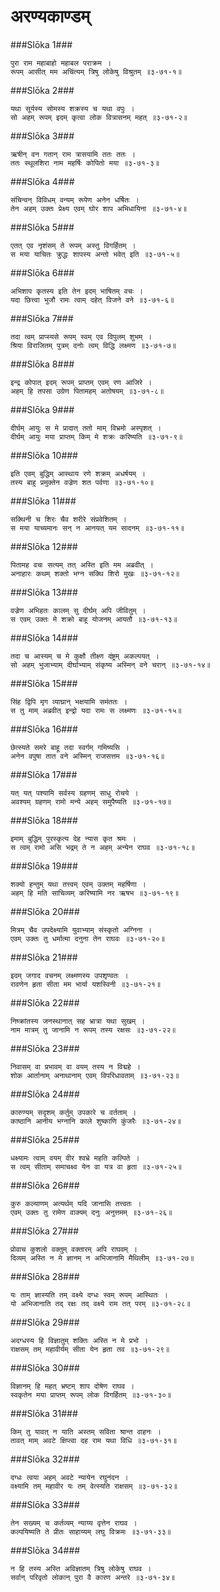 अरण्यकाण्डम्
===============================


###Slōka 1###


    पुरा राम महाबाहो महाबल पराक्रम ।
    रूपम् आसीत् मम अचिंत्यम् त्रिषु लोकेषु विश्रुतम् ॥३-७१-१॥


###Slōka 2###


    यथा सूर्यस्य सोमस्य शक्रस्य च यथा वपुः ।
    सो अहम् रूपम् इदम् कृत्वा लोक वित्रासनम् महत् ॥३-७१-२॥


###Slōka 3###


    ऋषीन् वन गतान् राम त्रासयामि ततः ततः ।
    ततः स्थूलशिरा नाम महर्षिः कोपितो मया ॥३-७१-३॥


###Slōka 4###


    संचिन्वन् विविधम् वन्यम् रूपेण अनेन धर्षितः ।
    तेन अहम् उक्तः प्रेक्ष्य एवम् घोर शाप अभिधायिना ॥३-७१-४॥


###Slōka 5###


    एतत् एव नृशंसम् ते रूपम् अस्तु विगर्हितम् ।
    स मया याचितः क्रुद्धः शापस्य अन्तो भवेत् इति ॥३-७१-५॥


###Slōka 6###


    अभिशाप कृतस्य इति तेन इदम् भाषितम् वचः ।
    यदा छित्त्वा भुजौ रामः त्वाम् दहेत् विजने वने ॥३-७१-६॥


###Slōka 7###


    तदा त्वम् प्राप्स्यसे रूपम् स्वम् एव विपुलम् शुभम् ।
    श्रिया विराजितम् पुत्रम् दनोः त्वम् विद्धि लक्ष्मण ॥३-७१-७॥


###Slōka 8###


    इन्द्र कोपात् इदम् रूपम् प्राप्तम् एवम् रण आजिरे ।
    अहम् हि तपसा उग्रेण पितामहम् अतोषयम् ॥३-७१-८॥


###Slōka 9###


    दीर्घम् आयुः स मे प्रादात् ततो माम् विभ्रमो अस्पृशत् ।
    दीर्घम् आयुः मया प्राप्तम् किम् मे शक्रः करिष्यति ॥३-७१-९॥


###Slōka 10###


    इति एवम् बुद्धिम् आस्थाय रणे शक्रम् अधर्षयम् ।
    तस्य बाहु प्रमुक्तेन वज्रेण शत पर्वणा ॥३-७१-१०॥


###Slōka 11###


    सक्थिनी च शिरः चैव शरीरे संप्रवेशितम् ।
    स मया याच्यमानः सन् न आनयत् यम सादनम् ॥३-७१-११॥


###Slōka 12###


    पितामह वचः सत्यम् तत् अस्ति इति मम अब्रवीत् ।
    अनाहारः कथम् शक्तो भग्न सक्थि शिरो मुखः ॥३-७१-१२॥


###Slōka 13###


    वज्रेण अभिहतः कालम् सु दीर्घम् अपि जीवितुम् ।
    स एवम् उक्तः मे शक्रो बाहू योजनम् आयतौ ॥३-७१-१३॥


###Slōka 14###


    तदा च आस्यम् च मे कुक्षौ तीक्ष्ण दंष्ट्रम् अकल्पयत् ।
    सो अहम् भुजाभ्याम् दीर्घाभ्याम् संकृष्य अस्मिन् वने चरान् ॥३-७१-१४॥


###Slōka 15###


    सिंह द्विपि मृग व्याघ्रान् भक्षयामि समंततः ।
    स तु माम् अब्रवीत् इन्द्रो यदा रामः स लक्ष्मणः ॥३-७१-१५॥


###Slōka 16###


    छेत्स्यते समरे बाहू तदा स्वर्गम् गमिष्यसि ।
    अनेन वपुषा तात वने अस्मिन् राजसत्तम ॥३-७१-१६॥


###Slōka 17###


    यत् यत् पश्यामि सर्वस्य ग्रहणम् साधु रोचये ।
    अवश्यम् ग्रहणम् रामो मन्ये अहम् समुपैष्यति ॥३-७१-१७॥


###Slōka 18###


    इमाम् बुद्धिम् पुरस्कृत्य देह न्यास कृत श्रमः ।
    स त्वम् रामो असि भद्रम् ते न अहम् अन्येन राघव ॥३-७१-१८॥


###Slōka 19###


    शक्यो हन्तुम् यथा तत्त्वम् एवम् उक्तम् महर्षिणा ।
    अहम् हि मति साचिव्यम् करिष्यामि नर ऋषभ ॥३-७१-१९॥


###Slōka 20###


    मित्रम् चैव उपदेक्ष्यामि युवाभ्याम् संस्कृतो अग्निना ।
    एवम् उक्तः तु धर्मात्मा दनुना तेन राघवः ॥३-७१-२०॥


###Slōka 21###


    इदम् जगाद वचनम् लक्ष्मणस्य उपशृण्वतः ।
    रावणेन हृता सीता मम भार्या यशस्विनी ॥३-७१-२१॥


###Slōka 22###


    निष्क्रांतस्य जनस्थानात् सह भ्रात्रा यथा सुखम् ।
    नाम मात्रम् तु जानामि न रूपम् तस्य रक्षसः ॥३-७१-२२॥


###Slōka 23###


    निवासम् वा प्रभावम् वा वयम् तस्य न विद्महे ।
    शोक आर्तानाम् अनाथानाम् एवम् विपरिधावताम् ॥३-७१-२३॥


###Slōka 24###


    कारुण्यम् सदृशम् कर्तुम् उपकारे च वर्तताम् ।
    काष्ठानि आनीय भग्नानि काले शुष्काणि कुंजरैः ॥३-७१-२४॥


###Slōka 25###


    धक्ष्यामः त्वाम् वयम् वीर श्वभ्रे महति कल्पिते ।
    स त्वम् सीताम् समाचक्ष्व येन वा यत्र वा हृता ॥३-७१-२५॥


###Slōka 26###


    कुरु कल्याणम् अत्यर्थम् यदि जानासि तत्त्वतः ।
    एवम् उक्तः तु रामेण वाक्यम् दनुः अनुत्तमम् ॥३-७१-२६॥


###Slōka 27###


    प्रोवाच कुशलो वक्तुम् वक्तारम् अपि राघवम् ।
    दिव्यम् अस्ति न मे ज्ञानम् न अभिजानामि मैथिलीम् ॥३-७१-२७॥


###Slōka 28###


    यः ताम् ज्ञास्यति तम् वक्ष्ये दग्धः स्वम् रूपम् आस्थितः ।
    यो अभिजानाति तद् रक्षः तद् वक्ष्ये राम तत् परम् ॥३-७१-२८॥


###Slōka 29###


    अदग्धस्य हि विज्ञातुम् शक्तिः अस्ति न मे प्रभो ।
    राक्षसम् तम् महावीर्यम् सीता येन हृता तव ॥३-७१-२९॥


###Slōka 30###


    विज्ञानम् हि महत् भ्रष्टम् शाप दोषेण राघव ।
    स्वकृतेन मया प्राप्तम् रूपम् लोक विगर्हितम् ॥३-७१-३०॥


###Slōka 31###


    किम् तु यावत् न याति अस्तम् सविता श्रान्त वाहनः ।
    तावत् माम् अवटे क्षिप्त्वा दह राम यथा विधि ॥३-७१-३१॥


###Slōka 32###


    दग्धः त्वया अहम् अवटे न्यायेन रघुनंदन ।
    वक्ष्यामि तम् महावीर यः तम् वेत्स्यति राक्षसम् ॥३-७१-३२॥


###Slōka 33###


    तेन सख्यम् च कर्तव्यम् न्याय्य वृत्तेन राघव ।
    कल्पयिष्यति ते प्रीतः साहाय्यम् लघु विक्रमः ॥३-७१-३३॥


###Slōka 34###


    न हि तस्य अस्ति अविज्ञातम् त्रिषु लोकेषु राघव ।
    सर्वान् परिवृतो लोकान् पुरा वै कारण अन्तरे ॥३-७१-३४॥


